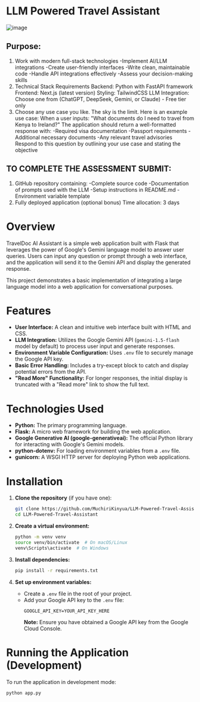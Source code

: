 # LLM Powered Travel Assistant

![image](https://github.com/user-attachments/assets/5cf5001b-7980-4716-9662-069dcc1efeeb)

## Purpose: </br>
1. Work with modern full-stack technologies -Implement AI/LLM integrations -Create user-friendly interfaces -Write clean, maintainable code -Handle API integrations effectively -Assess your decision-making skills  </br>
2. Technical Stack Requirements Backend: Python with FastAPI framework Frontend: Next.js (latest version) Styling: TailwindCSS LLM Integration: Choose one from (ChatGPT, DeepSeek, Gemini, or Claude) - Free tier only </br>
3. Choose any use case you like. The sky is the limit. Here is an example use case: When a user inputs: "What documents do I need to travel from Kenya to Ireland?" The application should return a well-formatted response with: -Required visa documentation -Passport requirements -Additional necessary documents -Any relevant travel advisories Respond to this question by outlining your use case and stating the objective

## TO COMPLETE THE ASSESSMENT SUBMIT: </br>
1. GitHub repository containing: -Complete source code -Documentation of prompts used with the LLM -Setup instructions in README.md - Environment variable template </br>
2. Fully deployed application (optional bonus) Time allocation: 3 days

# Overview

TravelDoc AI Assistant is a simple web application built with Flask that leverages the power of Google's Gemini language model to answer user queries. Users can input any question or prompt through a web interface, and the application will send it to the Gemini API and display the generated response.

This project demonstrates a basic implementation of integrating a large language model into a web application for conversational purposes.

# Features

* **User Interface:** A clean and intuitive web interface built with HTML and CSS.
* **LLM Integration:** Utilizes the Google Gemini API (`gemini-1.5-flash` model by default) to process user input and generate responses.
* **Environment Variable Configuration:** Uses `.env` file to securely manage the Google API key.
* **Basic Error Handling:** Includes a try-except block to catch and display potential errors from the API.
* **"Read More" Functionality:** For longer responses, the initial display is truncated with a "Read more" link to show the full text.

# Technologies Used

* **Python:** The primary programming language.
* **Flask:** A micro web framework for building the web application.
* **Google Generative AI (google-generativeai):** The official Python library for interacting with Google's Gemini models.
* **python-dotenv:** For loading environment variables from a `.env` file.
* **gunicorn:** A WSGI HTTP server for deploying Python web applications.

# Installation

1.  **Clone the repository** (if you have one):
    ```bash
    git clone https://github.com/MuchiriKinyua/LLM-Powered-Travel-Assistant
    cd LLM-Powered-Travel-Assistant
    ```

2.  **Create a virtual environment:**
    ```bash
    python -m venv venv
    source venv/bin/activate  # On macOS/Linux
    venv\Scripts\activate  # On Windows
    ```

3.  **Install dependencies:**
    ```bash
    pip install -r requirements.txt
    ```

4.  **Set up environment variables:**
    * Create a `.env` file in the root of your project.
    * Add your Google API key to the `.env` file:
        ```
        GOOGLE_API_KEY=YOUR_API_KEY_HERE
        ```
        **Note:** Ensure you have obtained a Google API key from the Google Cloud Console.

# Running the Application (Development)

To run the application in development mode:

```bash
python app.py

